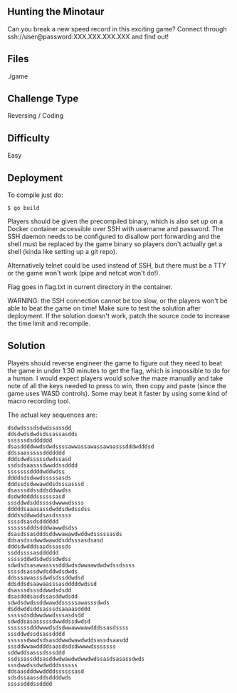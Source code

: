 Hunting the Minotaur
--------------------

Can you break a new speed record in this exciting game? Connect through ssh://user@password:XXX.XXX.XXX.XXX and find out!

Files
-----

./game

Challenge Type
--------------

Reversing / Coding

Difficulty
----------

Easy

Deployment
----------

To compile just do:

```
$ go build
```

Players should be given the precompiled binary, which is also set up on a Docker container accessible over SSH with username and password. The SSH daemon needs to be configured to disallow port forwarding and the shell must be replaced by the game binary so players don't actually get a shell (kinda like setting up a git repo).

Alternatively telnet could be used instead of SSH, but there must be a TTY or the game won't work (pipe and netcat won't do!).

Flag goes in flag.txt in current directory in the container.

WARNING: the SSH connection cannot be too slow, or the players won't be able to beat the game on time! Make sure to test the solution after deployment. If the solution doesn't work, patch the source code to increase the time limit and recompile.

Solution
--------

Players should reverse engineer the game to figure out they need to beat the game in under 1:30 minutes to get the flag, which is impossible to do for a human. I would expect players would solve the maze manually and take note of all the keys needed to press to win, then copy and paste (since the game uses WASD controls). Some may beat it faster by using some kind of macro recording tool.

The actual key sequences are:

```
dsdwdsssdsdwdssassdd
ddsdwdsdwdsdssassasdds
ssssssdsdddddd
dsasddddwwdsdwdssssawwassawassawaasssdddwdddsd
ddssaasssssddddddd
dddsdwdsssssdwdssasd
ssdsdsaasssdwwddssdddd
sssssssddddwddwdss
ddddsdsdwwdsssssasds
dddssdsdwwawddsdsssasssd
dsasssddssddsddwwdss
dsdwdddddssssssasd
sssddwdsddssssdwwwwdssss
dddddsaaasassdwddsdwdssdss
dddssddwwddsasdsssss
ssssdsasdsdddddd
ssssssdddsdddwawwdsdss
dsasdssasdddsddwwawawdwddwdsssssasds
ddsasdssdwwdwawddsddsssasdsasd
dddsdwdddsasdssassds
ssddssssasdddddd
sssssddwdsdwdssdwdss
sdwdsdsasawassssdddwdsdwwaawdwdwdssdssss
ssssdsassdwdsddwdsdwds
ddsssawasssdwdsdssddwdsd
ddsddsdsaawaasssasdddddwdssd
dsasssdsssddwwdsdsdd
dsasdddsasdssasddwdsdd
sdwdsdwdssddwawddsssssawasssdwds
dsddwddsddsasssdsaaaasdddd
sssssdsddwwdwwdsssasdsdd
sdwddsasasssssdwwddssdwdsd
sssssssdddwwwdsdsdwwawwwawdddssasdssss
sssddwdssdsassdddd
ssssssdwwdsdsasddwwdwawdwddsassdsaasdd
sssddwwawddddsaasdsdsdwwwwdsssssss
sddwddsasssdsssddd
ssdssassddsasddwdwawdwdwwdwdssasdsasassdwds
sssdwwdssdwdwdddssssss
ddsaasdddwwddddssssssasd
sdsdssaassddsddddwds
sssssdddssdddd
```

